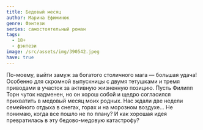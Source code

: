 ```yaml
---
title: Бедовый месяц
author: Марина Ефиминюк
genre: Фэнтези
series: самостоятельный роман
tags:
  - 18+
  - фэнтези
image: /src/assets/img/390542.jpeg
have: true
---
```

По-моему, выйти замуж за богатого столичного мага — большая удача! Особенно для скромной выпускницы с двумя тетушками и тремя приводами в участок за активную жизненную позицию. Пусть Филипп Торн чуток надменен, но он хорош собой и щедро согласился прихватить в медовый месяц моих родных. Нас ждали две недели семейного отдыха в снегах, горах и на морозном воздухе… Не понимаю, когда все пошло не по плану? И как хорошая идея превратилась в эту бедово-медовую катастрофу?
